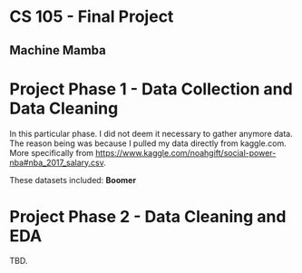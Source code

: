 # CS 105 - Final Project 
## Machine Mamba 


# Project Phase 1 - Data Collection and Data Cleaning
In this particular phase. I did not deem it necessary to gather anymore data. The reason being was because I pulled my data directly from kaggle.com. More specifically from https://www.kaggle.com/noahgift/social-power-nba#nba_2017_salary.csv. 

These datasets included:
**Boomer** 


# Project Phase 2 - Data Cleaning and EDA
TBD. 
